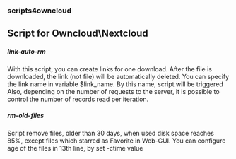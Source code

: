 ### scripts4owncloud
Script for Owncloud\Nextcloud
-----------------------------
##### link-auto-rm

With this script, you can create links for one download. After the file is downloaded, the link (not file) will be automatically deleted. 
You can specify the link name in variable $link_name. By this name, script will be triggered
Also, depending on the number of requests to the server, it is possible to control the number of records read per iteration.

##### rm-old-files

Script remove files, older than 30 days, when used disk spaсe reaches 85%, except files which starred as Favorite in Web-GUI.
You can configure age of the files in 13th line, by set -ctime value
